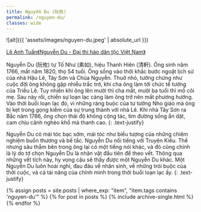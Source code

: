 ```yaml
---
title: Nguyễn Du (阮攸)
permalink: /nguyen-du/
classes: wide
---
```


![alt]({{ 'assets/images/nguyen-du.jpeg' | absolute_url }})
> <cite>
<a target="_blank" href="http://nguyendu.org.vn/vi/-nguyen-du---dai-thi-hao-dan-toc-viet-nam--FB689E800066581BBE66B1B8F8106905.html/i1439363111155/6/8">
Lê Anh Tuấn《Nguyễn Du - Đại thi hào dân tộc Việt Nam》
</a>
</cite>

Nguyễn Du (阮攸) tự Tố Như (素如), hiệu Thanh Hiên (清軒). Ông sinh năm 1766, mất năm 1820, thọ 54 tuổi. Ông sống vào thời khắc bước ngoặt lịch sử của nhà Hậu Lê, Tây Sơn và Chúa Nguyễn. Thuở nhỏ, tưởng chừng như cuộc đời ông không gặp nhiều trắc trở, khi cha ông làm tới chức tể tướng của Triều Lê. Tuy nhiên khi ông lên mười thì cha mất, mười ba tuổi thì mồ côi mẹ. Sau này rồi, chiến sự loạn lạc càng làm ông trở nên mất phương hướng. Vào thời buổi loạn lạc đó, vì những ràng buộc của tư tưởng Nho giáo mà ông bị kẹt trong gọng kiềm của sự trung thành với nhà Lê. Khi nhà Tây Sơn ra Bắc năm 1786, ông chọn thái độ không cộng tác, tìm đường sống ẩn dật, cam chịu cảnh nghèo khổ mà thanh cao.
{: .text-justify}

Nguyễn Du có mái tóc bạc sớm, mái tóc như biểu tượng của những chiêm nghiệm buồn thương và bế tắc. Nguyễn Du nổi tiếng với Truyện Kiều. Thế nhưng sâu thẳm bên trong ông lại có một tiếng nói khác, và đó cũng chính là lý do tớ chọn Nguyễn Du là nhân vật đầu tiên để theo vết. Thông qua những vết tích này, hy vọng cậu sẽ thấy được một Nguyễn Du khác. Một Nguyễn Du luôn hoài nghi, đau đáu về nhân sinh, về những trói buộc của thời cuộc, và cả tài năng của chính mình trong thời buổi loạn lạc ấy.
{: .text-justify}

{% assign posts = site.posts | where_exp: "item", "item.tags contains 'nguyen-du'" %}
{% for post in posts %}
  {% include archive-single.html %}
{% endfor %}